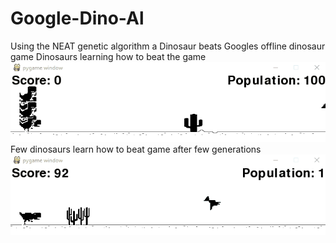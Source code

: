 # Google-Dino-Al
Using the NEAT genetic algorithm a Dinosaur beats Googles offline dinosaur game 
Dinosaurs learning how to beat the game 
![](demo/dinolearning.gif)
<br>
Few dinosaurs learn how to beat game after few generations 
![](demo/dinobeat.gif)
